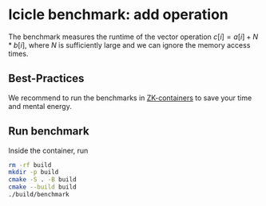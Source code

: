 # Icicle benchmark: add operation

The benchmark measures the runtime of the vector operation $c[i] = a[i] + N*b[i]$, where $N$ is sufficiently large and we can ignore the memory access times.

## Best-Practices

We recommend to run the benchmarks in [ZK-containers](../ZK-containers.md) to save your time and mental energy.

## Run benchmark

Inside the container, run

```sh
rm -rf build
mkdir -p build
cmake -S . -B build
cmake --build build
./build/benchmark
```
